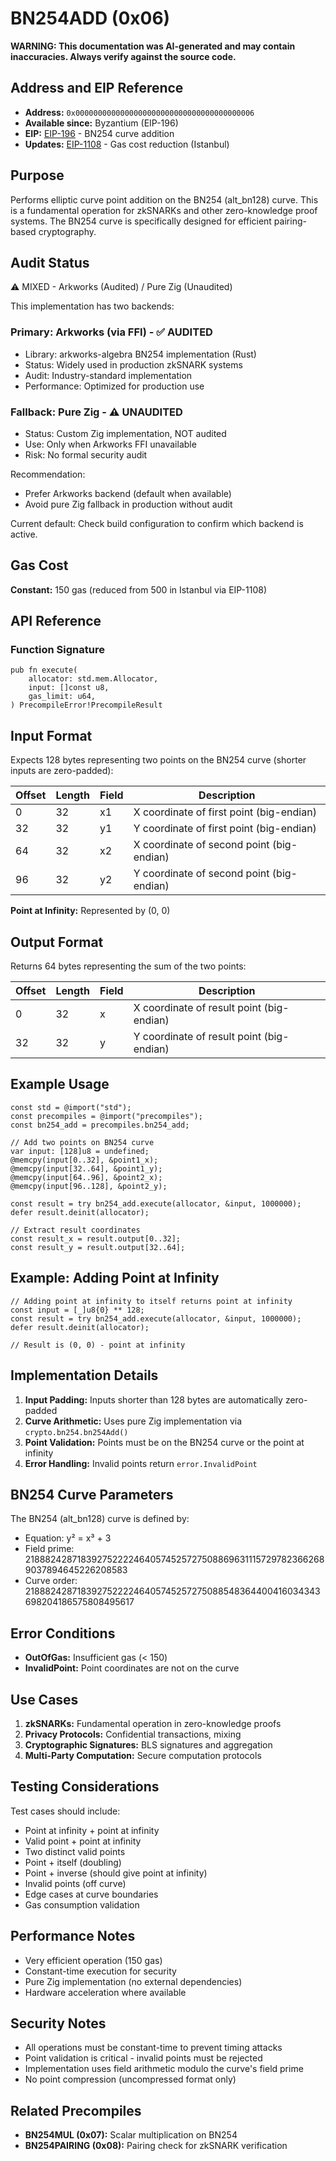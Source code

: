 # BN254ADD (0x06)

**WARNING: This documentation was AI-generated and may contain inaccuracies. Always verify against the source code.**

## Address and EIP Reference

- **Address:** `0x0000000000000000000000000000000000000006`
- **Available since:** Byzantium (EIP-196)
- **EIP:** [EIP-196](https://eips.ethereum.org/EIPS/eip-196) - BN254 curve addition
- **Updates:** [EIP-1108](https://eips.ethereum.org/EIPS/eip-1108) - Gas cost reduction (Istanbul)

## Purpose

Performs elliptic curve point addition on the BN254 (alt_bn128) curve. This is a fundamental operation for zkSNARKs and other zero-knowledge proof systems. The BN254 curve is specifically designed for efficient pairing-based cryptography.

## Audit Status

⚠️ MIXED - Arkworks (Audited) / Pure Zig (Unaudited)

This implementation has two backends:

### Primary: Arkworks (via FFI) - ✅ AUDITED
- Library: arkworks-algebra BN254 implementation (Rust)
- Status: Widely used in production zkSNARK systems
- Audit: Industry-standard implementation
- Performance: Optimized for production use

### Fallback: Pure Zig - ⚠️ UNAUDITED
- Status: Custom Zig implementation, NOT audited
- Use: Only when Arkworks FFI unavailable
- Risk: No formal security audit

Recommendation:
- Prefer Arkworks backend (default when available)
- Avoid pure Zig fallback in production without audit

Current default: Check build configuration to confirm which backend is active.

## Gas Cost

**Constant:** 150 gas (reduced from 500 in Istanbul via EIP-1108)

## API Reference

### Function Signature

```zig
pub fn execute(
    allocator: std.mem.Allocator,
    input: []const u8,
    gas_limit: u64,
) PrecompileError!PrecompileResult
```

## Input Format

Expects 128 bytes representing two points on the BN254 curve (shorter inputs are zero-padded):

| Offset | Length | Field | Description |
|--------|--------|-------|-------------|
| 0      | 32     | x1    | X coordinate of first point (big-endian) |
| 32     | 32     | y1    | Y coordinate of first point (big-endian) |
| 64     | 32     | x2    | X coordinate of second point (big-endian) |
| 96     | 32     | y2    | Y coordinate of second point (big-endian) |

**Point at Infinity:** Represented by (0, 0)

## Output Format

Returns 64 bytes representing the sum of the two points:

| Offset | Length | Field | Description |
|--------|--------|-------|-------------|
| 0      | 32     | x     | X coordinate of result point (big-endian) |
| 32     | 32     | y     | Y coordinate of result point (big-endian) |

## Example Usage

```zig
const std = @import("std");
const precompiles = @import("precompiles");
const bn254_add = precompiles.bn254_add;

// Add two points on BN254 curve
var input: [128]u8 = undefined;
@memcpy(input[0..32], &point1_x);
@memcpy(input[32..64], &point1_y);
@memcpy(input[64..96], &point2_x);
@memcpy(input[96..128], &point2_y);

const result = try bn254_add.execute(allocator, &input, 1000000);
defer result.deinit(allocator);

// Extract result coordinates
const result_x = result.output[0..32];
const result_y = result.output[32..64];
```

## Example: Adding Point at Infinity

```zig
// Adding point at infinity to itself returns point at infinity
const input = [_]u8{0} ** 128;
const result = try bn254_add.execute(allocator, &input, 1000000);
defer result.deinit(allocator);

// Result is (0, 0) - point at infinity
```

## Implementation Details

1. **Input Padding:** Inputs shorter than 128 bytes are automatically zero-padded
2. **Curve Arithmetic:** Uses pure Zig implementation via `crypto.bn254.bn254Add()`
3. **Point Validation:** Points must be on the BN254 curve or the point at infinity
4. **Error Handling:** Invalid points return `error.InvalidPoint`

## BN254 Curve Parameters

The BN254 (alt_bn128) curve is defined by:
- Equation: y² = x³ + 3
- Field prime: 21888242871839275222246405745257275088696311157297823662689037894645226208583
- Curve order: 21888242871839275222246405745257275088548364400416034343698204186575808495617

## Error Conditions

- **OutOfGas:** Insufficient gas (< 150)
- **InvalidPoint:** Point coordinates are not on the curve

## Use Cases

1. **zkSNARKs:** Fundamental operation in zero-knowledge proofs
2. **Privacy Protocols:** Confidential transactions, mixing
3. **Cryptographic Signatures:** BLS signatures and aggregation
4. **Multi-Party Computation:** Secure computation protocols

## Testing Considerations

Test cases should include:
- Point at infinity + point at infinity
- Valid point + point at infinity
- Two distinct valid points
- Point + itself (doubling)
- Point + inverse (should give point at infinity)
- Invalid points (off curve)
- Edge cases at curve boundaries
- Gas consumption validation

## Performance Notes

- Very efficient operation (150 gas)
- Constant-time execution for security
- Pure Zig implementation (no external dependencies)
- Hardware acceleration where available

## Security Notes

- All operations must be constant-time to prevent timing attacks
- Point validation is critical - invalid points must be rejected
- Implementation uses field arithmetic modulo the curve's field prime
- No point compression (uncompressed format only)

## Related Precompiles

- **BN254MUL (0x07):** Scalar multiplication on BN254
- **BN254PAIRING (0x08):** Pairing check for zkSNARK verification
